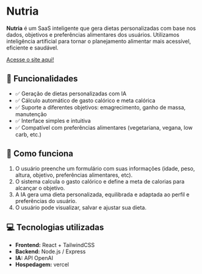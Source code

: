 # Nutria

**Nutria** é um SaaS inteligente que gera dietas personalizadas com base nos dados, objetivos e preferências alimentares dos usuários. Utilizamos inteligência artificial para tornar o planejamento alimentar mais acessível, eficiente e saudável.

[Acesse o site aqui!](https://nutria-ia.vercel.app)

## 🚀 Funcionalidades

- ✅ Geração de dietas personalizadas com IA
- ✅ Cálculo automático de gasto calórico e meta calórica
- ✅ Suporte a diferentes objetivos: emagrecimento, ganho de massa, manutenção
- ✅ Interface simples e intuitiva
- ✅ Compatível com preferências alimentares (vegetariana, vegana, low carb, etc.)

## 🧠 Como funciona

1. O usuário preenche um formulário com suas informações (idade, peso, altura, objetivo, preferências alimentares, etc).
2. O sistema calcula o gasto calórico e define a meta de calorias para alcançar o objetivo.
3. A IA gera uma dieta personalizada, equilibrada e adaptada ao perfil e preferências do usuário.
4. O usuário pode visualizar, salvar e ajustar sua dieta.

## 💻 Tecnologias utilizadas

- **Frontend:** React + TailwindCSS
- **Backend:** Node.js / Express 
- **IA:** API OpenAI
- **Hospedagem:** vercel

